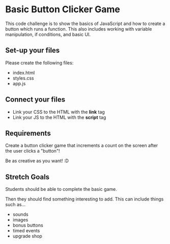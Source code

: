 # Basic Button Clicker Game

This code challenge is to show the basics of JavaScript and how to create a button which runs a function. This also includes working with variable manipulation, if conditions, and basic UI.

## Set-up your files
Please create the following files:
  + index.html
  + styles.css
  + app.js

## Connect your files
  + Link your CSS to the HTML with the **link** tag
  + Link your JS to the HTML with the **script** tag

## Requirements
Create a button clicker game that increments a count on the screen after the user clicks a "button"!

Be as creative as you want! :D

## Stretch Goals
Students should be able to complete the basic game.

Then they should find something interesting to add. This can include things such as...
* sounds
* images
* bonus buttons
* timed events
* upgrade shop
